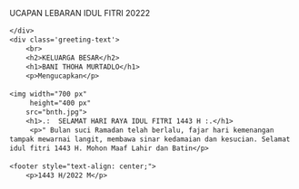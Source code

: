 UCAPAN LEBARAN IDUL FITRI 20222

<head>
    <title>Document</title>
    <link href="https://fonts.googleapis.com/css?family=Dancing+Script" rel="stylesheet">
    <link href="./style.css" rel="stylesheet">

</head>
<body>

    </div> 
    <div class='greeting-text'> 
        <br>
        <h2>KELUARGA BESAR</h2>
        <h1>BANI THOHA MURTADLO</h1>
        <p>Mengucapkan</p>

    <img width="700 px"
         height="400 px" 
        src="bnth.jpg"> 
        <h1>.:  SELAMAT HARI RAYA IDUL FITRI 1443 H :.</h1>
         <p>" Bulan suci Ramadan telah berlalu, fajar hari kemenangan tampak mewarnai langit, membawa sinar kedamaian dan kesucian. Selamat idul fitri 1443 H. Mohon Maaf Lahir dan Batin</p>

    <footer style="text-align: center;">
        <p>1443 H/2022 M</p>
 
